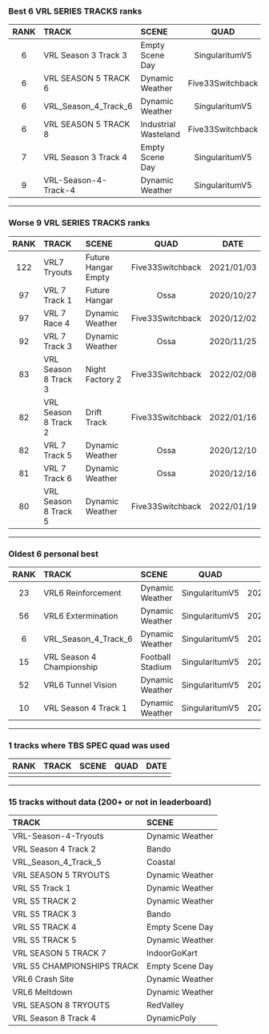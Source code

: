 ### Best 6 VRL SERIES TRACKS ranks
|RANK|TRACK|SCENE|QUAD|DATE|
|:---:|:---|:---|:---:|:---:|
|6|VRL Season 3 Track 3|Empty Scene Day|SingularitumV5|2020/05/15|
|6|VRL SEASON 5 TRACK 6|Dynamic Weather|Five33Switchback|2020/12/03|
|6|VRL_Season_4_Track_6|Dynamic Weather|SingularitumV5|2020/04/12|
|6|VRL SEASON 5 TRACK 8|Industrial Wasteland|Five33Switchback|2020/12/03|
|7|VRL Season 3 Track 4|Empty Scene Day|SingularitumV5|2020/05/13|
|9|VRL-Season-4-Track-4|Dynamic Weather|SingularitumV5|2020/04/17|
---
### Worse 9 VRL SERIES TRACKS ranks
|RANK|TRACK|SCENE|QUAD|DATE|
|:---:|:---|:---|:---:|:---:|
|122|VRL7 Tryouts|Future Hangar Empty|Five33Switchback|2021/01/03|
|97|VRL 7 Track 1|Future Hangar|Ossa|2020/10/27|
|97|VRL 7 Race 4|Dynamic Weather|Five33Switchback|2020/12/02|
|92|VRL 7 Track 3|Dynamic Weather|Ossa|2020/11/25|
|83|VRL Season 8 Track 3|Night Factory 2|Five33Switchback|2022/02/08|
|82|VRL Season 8 Track 2|Drift Track|Five33Switchback|2022/01/16|
|82|VRL 7 Track 5|Dynamic Weather|Ossa|2020/12/10|
|81|VRL 7 Track 6|Dynamic Weather|Ossa|2020/12/16|
|80|VRL Season 8 Track 5|Dynamic Weather|Five33Switchback|2022/01/19|
---
### Oldest 6 personal best
|RANK|TRACK|SCENE|QUAD|DATE|
|:---:|:---|:---|:---:|:---:|
|23|VRL6 Reinforcement|Dynamic Weather|SingularitumV5|2020/04/06|
|56|VRL6 Extermination|Dynamic Weather|SingularitumV5|2020/04/07|
|6|VRL_Season_4_Track_6|Dynamic Weather|SingularitumV5|2020/04/12|
|15|VRL Season 4 Championship|Football Stadium|SingularitumV5|2020/04/13|
|52|VRL6 Tunnel Vision|Dynamic Weather|SingularitumV5|2020/04/15|
|10|VRL Season 4 Track 1|Dynamic Weather|SingularitumV5|2020/04/17|
---
### 1 tracks where TBS SPEC quad was used
|RANK|TRACK|SCENE|QUAD|DATE|
|:---:|:---|:---|:---:|:---:|
||||||
---
### 15 tracks without data (200+ or not in leaderboard)
|TRACK|SCENE|
|:---|:---|
|VRL-Season-4-Tryouts|Dynamic Weather|
|VRL Season 4 Track 2|Bando|
|VRL_Season_4_Track_5|Coastal|
|VRL SEASON 5 TRYOUTS|Dynamic Weather|
|VRL S5 Track 1|Dynamic Weather|
|VRL S5 TRACK 2|Dynamic Weather|
|VRL S5 TRACK 3|Bando|
|VRL S5 TRACK 4|Empty Scene Day|
|VRL S5 TRACK 5|Dynamic Weather|
|VRL SEASON 5 TRACK 7|IndoorGoKart|
|VRL S5 CHAMPIONSHIPS TRACK|Empty Scene Day|
|VRL6 Crash Site|Dynamic Weather|
|VRL6 Meltdown|Dynamic Weather|
|VRL SEASON 8 TRYOUTS|RedValley|
|VRL Season 8 Track 4|DynamicPoly|
